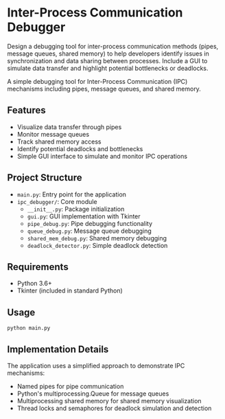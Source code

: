 # Inter-Process Communication Debugger
 Design a debugging tool for inter-process communication methods (pipes, message queues, shared memory) to help developers identify issues in synchronization and data sharing between processes. Include a GUI to simulate data transfer and highlight potential bottlenecks or deadlocks.

 A simple debugging tool for Inter-Process Communication (IPC) mechanisms including pipes, message queues, and shared memory.

## Features

- Visualize data transfer through pipes
- Monitor message queues
- Track shared memory access
- Identify potential deadlocks and bottlenecks
- Simple GUI interface to simulate and monitor IPC operations

## Project Structure

- `main.py`: Entry point for the application
- `ipc_debugger/`: Core module
  - `__init__.py`: Package initialization
  - `gui.py`: GUI implementation with Tkinter
  - `pipe_debug.py`: Pipe debugging functionality
  - `queue_debug.py`: Message queue debugging
  - `shared_mem_debug.py`: Shared memory debugging
  - `deadlock_detector.py`: Simple deadlock detection

## Requirements

- Python 3.6+
- Tkinter (included in standard Python)

## Usage

```
python main.py
```

## Implementation Details

The application uses a simplified approach to demonstrate IPC mechanisms:
- Named pipes for pipe communication
- Python's multiprocessing.Queue for message queues
- Multiprocessing shared memory for shared memory visualization
- Thread locks and semaphores for deadlock simulation and detection 
